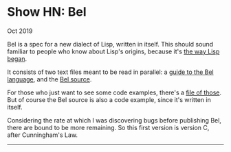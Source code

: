 # Show HN: Bel
  
  
  
  
Oct 2019  
  
Bel is a spec for a new dialect of Lisp, written in itself. This should sound
familiar to people who know about Lisp's origins, because it's [the way Lisp
began](rootsoflisp.html).  
  
It consists of two text files meant to be read in parallel: a [guide to the
Bel
language](https://sep.turbifycdn.com/ty/cdn/paulgraham/bellanguage.txt?t=1688221954&),
and the [Bel
source](https://sep.turbifycdn.com/ty/cdn/paulgraham/bel.bel?t=1688221954&).  
  
For those who just want to see some code examples, there's a [file of
those](https://sep.turbifycdn.com/ty/cdn/paulgraham/belexamples.txt?t=1688221954&).
But of course the Bel source is also a code example, since it's written in
itself.  
  
Considering the rate at which I was discovering bugs before publishing Bel,
there are bound to be more remaining. So this first version is version C,
after Cunningham's Law.  
  
  
  
  

* * *

